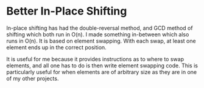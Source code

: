 # Better In-Place Shifting

In-place shifting has had the double-reversal method, and GCD method of shifting which both run in O(n). I made something in-between which also runs in O(n). It is based on element swapping. With each swap, at least one element ends up in the correct position.

It is useful for me because it provides instructions as to where to swap elements, and all one has to do is then write element swapping code. This is particularly useful for when elements are of arbitrary size as they are in one of my other projects.

